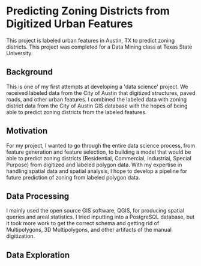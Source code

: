 # Predicting Zoning Districts from Digitized Urban Features
This project is labeled urban features in Austin, TX to predict zoning districts. This project was completed for a Data Mining class at Texas State University.

## Background
This is one of my first attempts at developing a 'data science' project. We received labeled data from the City of Austin that digitized structures, paved roads, and other urban features. I combined the labeled data with zoning district data from the City of Austin GIS database with the hopes of being able to predict zoning districts from the labeled features.

## Motivation
For my project, I wanted to go through the entire data science process, from feature generation and feature selection, to building a model that would be able to predict zoning districts (Residential, Commercial, Industrial, Special Purpose) from digitized and labeled polygon data. With my expertise in handling spatial data and spatial analysis, I hope to develop a pipeline for future prediction of zoning from labeled polygon data.

## Data Processing
I mainly used the open source GIS software, QGIS, for producing spatial queries and areal statistics. I tried inputting into a PostgreSQL database, but it took more work to get the correct schema and getting rid of Multipolygons, 3D Multipolygons, and other artifacts of the manual digitization.

## Data Exploration

